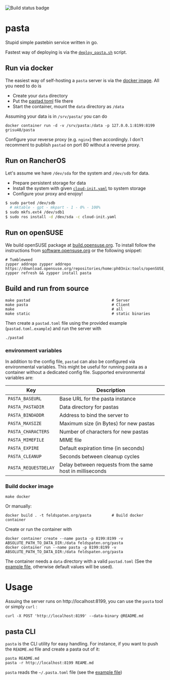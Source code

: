 ![Build status badge](https://github.com/grisu48/pasta/workflows/pastad/badge.svg)

# pasta

Stupid simple pastebin service written in go.

Fastest way of deploying is via the [`deploy_pasta.sh`](deploy_pasta.sh) script.

## Run via docker

The easiest way of self-hosting a `pasta` server is via the [docker image](https://hub.docker.com/r/grisu48/pasta/). All you need to do is

* Create your `data` directory
* Put the [pastad.toml](pastad.toml.example) file there
* Start the container, mount the `data` directory as `/data`

Assuming your data is in `/srv/pasta/` you can do

    docker container run -d -v /srv/pasta:/data -p 127.0.0.1:8199:8199 grisu48/pasta

Configure your reverse proxy (e.g. `nginx`) then accordingly. I don't recomment to publish `pastad` on port 80 without a reverse proxy.

## Run on RancherOS

Let's assume we have `/dev/sda` for the system and `/dev/sdb` for data.

* Prepare persistent storage for data
* Install the system with given [`cloud-init.yaml`](cloud-init.yaml.example) to system storage
* Configure your proxy and enojoy!

```bash
$ sudo parted /dev/sdb
  # mktable - gpt - mkpart - 1 - 0% - 100%
$ sudo mkfs.ext4 /dev/sdb1
$ sudo ros install -d /dev/sda -c cloud-init.yaml
```

## Run on openSUSE

We build openSUSE package at [build.opensuse.org](https://build.opensuse.org/package/show/home%3Aph03nix%3Atools/pasta). To install follow the instructions from [software.opensuse.org](https://software.opensuse.org/download/package?package=pasta&project=home%3Aph03nix%3Atools) or the following snippet:

	# Tumbleweed
    zypper addrepo zypper addrepo https://download.opensuse.org/repositories/home:ph03nix:tools/openSUSE_Tumbleweed/home:ph03nix:tools.repo
    zypper refresh && zypper install pasta

## Build and run from source

    make pastad                                    # Server
    make pasta                                     # Client
    make                                           # all
	make static                                    # static binaries

Then create a `pastad.toml` file using the provided example (`pastad.toml.example`) and run the server with

    ./pastad

### environment variables

In addition to the config file, `pastad` can also be configured via environmental variables. This might be useful for running pasta as a container without a dedicated config file. Supported environmental variables are:

| Key | Description |
|-----|-------------|
| `PASTA_BASEURL` | Base URL for the pasta instance |
| `PASTA_PASTADIR` | Data directory for pastas |
| `PASTA_BINDADDR` | Address to bind the server to |
| `PASTA_MAXSIZE` | Maximum size (in Bytes) for new pastas |
| `PASTA_CHARACTERS` | Number of characters for new pastas |
| `PASTA_MIMEFILE` | MIME file |
| `PASTA_EXPIRE` | Default expiration time (in seconds) |
| `PASTA_CLEANUP` | Seconds between cleanup cycles |
| `PASTA_REQUESTDELAY` | Delay between requests from the same host in milliseconds |

### Build docker image

    make docker

Or manually:

    docker build . -t feldspaten.org/pasta         # Build docker container

Create or run the container with

    docker container create --name pasta -p 8199:8199 -v ABSOLUTE_PATH_TO_DATA_DIR:/data feldspaten.org/pasta
    docker container run --name pasta -p 8199:8199 -v ABSOLUTE_PATH_TO_DATA_DIR:/data feldspaten.org/pasta

The container needs a `data` directory with a valid `pastad.toml` (See the [example file](pastad.toml.example), otherwise default values will be used).

# Usage

Assuing the server runs on http://localhost:8199, you can use the `pasta` tool or simply `curl` :

    curl -X POST 'http://localhost:8199' --data-binary @README.md

## pasta CLI

`pasta` is the CLI utility for easy handling. For instance, if you want to push the `README.md` file and create a pasta out of it:

    pasta README.md
    pasta -r http://localhost:8199 REAME.md

`pasta` reads the `~/.pasta.toml` file (see the [example file](pasta.toml.example))

